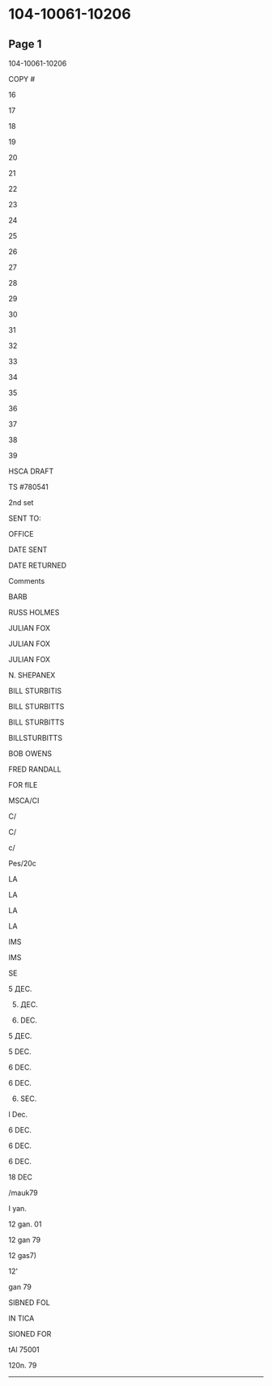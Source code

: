 # 104-10061-10206

## Page 1

104-10061-10206

COPY #

16

17

18

19

20

21

22

23

24

25

26

27

28

29

30

31

32

33

34

35

36

37

38

39

HSCA DRAFT

TS #780541

2nd set

SENT TO:

OFFICE

DATE SENT

DATE RETURNED

Comments

BARB

RUSS HOLMES

JULIAN FOX

JULIAN FOX

JULIAN FOX

N. SHEPANEX

BILL STURBITIS

BILL STURBITTS

BILL STURBITTS

BILLSTURBITTS

BOB OWENS

FRED RANDALL

FOR fILE

MSCA/CI

C/

C/

c/

Pes/20c

LA

LA

LA

LA

IMS

IMS

SE

5 ДЕС.

5. ДЕС.

5. DEC.

5 ДЕС.

5 DEC.

6 DEC.

6 DEC.

6. SEC.

l Dec.

6 DEC.

6 DEC.

6 DEC.

18 DEC

/mauk79

I yan.

12 gan. 01

12 gan 79

12 gas7)

12'

gan 79

SIBNED FOL

IN TICA

SIONED FOR

tAl 75001

120n. 79

---

